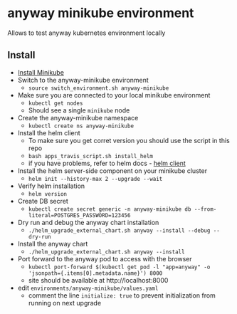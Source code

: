 # anyway minikube environment

Allows to test anyway kubernetes environment locally

## Install

* [Install Minikube](https://kubernetes.io/docs/tasks/tools/install-minikube/)
* Switch to the anyway-minikube environment
  * `source switch_environment.sh anyway-minikube`
* Make sure you are connected to your local minikube environment
  * `kubectl get nodes`
  * Should see a single `minikube` node
* Create the anyway-minikube namespace
  * `kubectl create ns anyway-minikube`
* Install the helm client
  * To make sure you get corret version you should use the script in this repo
  * `bash apps_travis_script.sh install_helm`
  * if you have problems, refer to helm docs - [helm client](https://docs.helm.sh/using_helm/#installing-the-helm-client)
* Install the helm server-side component on your minikube cluster
  * `helm init --history-max 2 --upgrade --wait`
* Verify helm installation
  * `helm version`
* Create DB secret
  * `kubectl create secret generic -n anyway-minikube db --from-literal=POSTGRES_PASSWORD=123456`
* Dry run and debug the anyway chart installation
  * `./helm_upgrade_external_chart.sh anyway --install --debug --dry-run`
* Install the anyway chart
  * `./helm_upgrade_external_chart.sh anyway --install`
* Port forward to the anyway pod to access with the browser
  * `kubectl port-forward $(kubectl get pod -l "app=anyway" -o 'jsonpath={.items[0].metadata.name}') 8000`
  * site should be available at http://localhost:8000
* edit `environments/anyway-minikube/values.yaml`
  * comment the line `initialize: true` to prevent initialization from running on next upgrade
